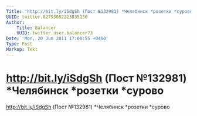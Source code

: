 ```yaml
---
Title: 'http://bit.ly/iSdgSh (Пост №132981) *Челябинск *розетки *сурово'
UUID: twitter.82795062223835136
Author:
    Title: Balancer
    UUID: twitter.user.balancer73
Date: 'Mon, 20 Jun 2011 17:00:55 +0400'
Type: Post
Markup: Text
---
```


# http://bit.ly/iSdgSh (Пост №132981) *Челябинск *розетки *сурово

http://bit.ly/iSdgSh (Пост №132981) *Челябинск *розетки
*сурово